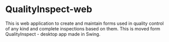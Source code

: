 # QualityInspect-web

This is web application to create and maintain forms used in quality control of any kind and complete inspections based on them.
This is moved form QualityInspect - desktop app made in Swing.


